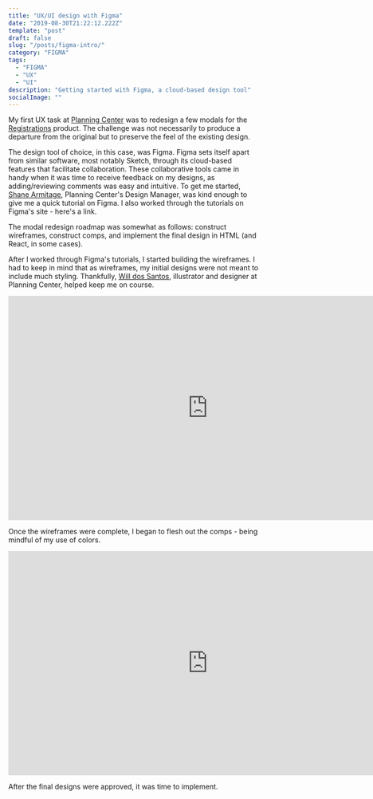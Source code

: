 ```yaml
---
title: "UX/UI design with Figma"
date: "2019-08-30T21:22:12.222Z"
template: "post"
draft: false
slug: "/posts/figma-intro/"
category: "FIGMA"
tags:
  - "FIGMA"
  - "UX"
  - "UI"
description: "Getting started with Figma, a cloud-based design tool"
socialImage: ""
---
```


My first UX task at <a href="https://planning.center">Planning Center</a> was to redesign a few modals for the <a href="https://planning.center/registrations">Registrations</a> product. The challenge was not necessarily to produce a departure from the original but to preserve the feel of the existing design.

The design tool of choice, in this case, was Figma. Figma sets itself apart from similar software, most notably Sketch, through its cloud-based features that facilitate collaboration. These collaborative tools came in handy when it was time to receive feedback on my designs, as adding/reviewing comments was easy and intuitive.  To get me started, <a href="https://twitter.com/shane_armitage">Shane Armitage</a>, Planning Center's Design Manager, was kind enough to give me a quick tutorial on Figma. I also worked through the tutorials on Figma's site - here's a link.

The modal redesign roadmap was somewhat as follows: construct wireframes, construct comps, and implement the final design in HTML (and React, in some cases). 

After I worked through Figma's tutorials, I started building the wireframes. I had to keep in mind that as wireframes, my initial designs were not meant to include much styling.  Thankfully, <a href="http://willdossantos.com/">Will dos Santos</a>, illustrator and designer at Planning Center, helped keep me on course.

<iframe style="border: none;" width="800" height="450" src="https://www.figma.com/embed?embed_host=share&url=https%3A%2F%2Fwww.figma.com%2Ffile%2FOjHeFzWv3oXRsCJhl8o4Xr7U%2Fregistrations-modal-wireframes%3Fnode-id%3D0%253A1" allowfullscreen></iframe>

Once the wireframes were complete, I began to flesh out the comps - being mindful of my use of colors.

<iframe style="border: none;" width="800" height="450" src="https://www.figma.com/embed?embed_host=share&url=https%3A%2F%2Fwww.figma.com%2Ffile%2FOjHeFzWv3oXRsCJhl8o4Xr7U%2Fregistrations-modal-wireframes%3Fnode-id%3D65%253A0" allowfullscreen></iframe>

After the final designs were approved, it was time to implement.



